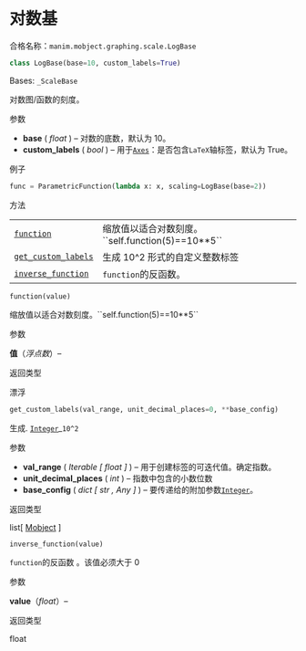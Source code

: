 # 对数基

合格名称：`manim.mobject.graphing.scale.LogBase`


```py
class LogBase(base=10, custom_labels=True)
```

Bases: `_ScaleBase`

对数图/函数的刻度。

参数

- **base** ( _float_ ) – 对数的底数，默认为 10。
- **custom_labels** ( _bool_ ) – 用于[`Axes`]()：是否包含`LaTeX`轴标签，默认为 True。


例子

```py
func = ParametricFunction(lambda x: x, scaling=LogBase(base=2))
```

方法

|||
|-|-|
[`function`]()|缩放值以适合对数刻度。\`\`self.function(5)==10\*\*5\`\`
[`get_custom_labels`]()|生成 10^2 形式的自定义整数标签
[`inverse_function`]()|`function`的反函数。



`function(value)`

缩放值以适合对数刻度。\`\`self.function(5)==10\*\*5\`\`

参数

**值**（_浮点数_）–

返回类型

漂浮


```py
get_custom_labels(val_range, unit_decimal_places=0, **base_config)
```
生成. [`Integer`]()\_`10^2`

参数

- **val_range** ( _Iterable_ _\[_ _float_ _\]_ ) – 用于创建标签的可迭代值。确定指数。
- **unit_decimal_places** ( _int_ ) – 指数中包含的小数位数
- **base_config** ( _dict_ _\[_ _str_ _,_ _Any_ _\]_ ) – 要传递给的附加参数[`Integer`]()。

返回类型

list\[ [Mobject]() \]


`inverse_function(value)`

`function`的反函数
。该值必须大于 0

参数

**value**（_float_）–

返回类型

float
